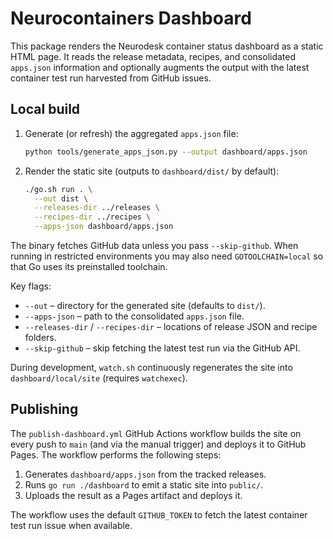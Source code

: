 # Neurocontainers Dashboard

This package renders the Neurodesk container status dashboard as a static HTML
page. It reads the release metadata, recipes, and consolidated `apps.json`
information and optionally augments the output with the latest container test
run harvested from GitHub issues.

## Local build

1. Generate (or refresh) the aggregated `apps.json` file:
   ```bash
   python tools/generate_apps_json.py --output dashboard/apps.json
   ```
2. Render the static site (outputs to `dashboard/dist/` by default):
   ```bash
   ./go.sh run . \
     --out dist \
     --releases-dir ../releases \
     --recipes-dir ../recipes \
     --apps-json dashboard/apps.json
   ```

The binary fetches GitHub data unless you pass `--skip-github`. When running in
restricted environments you may also need `GOTOOLCHAIN=local` so that Go uses
its preinstalled toolchain.

Key flags:

- `--out` – directory for the generated site (defaults to `dist/`).
- `--apps-json` – path to the consolidated `apps.json` file.
- `--releases-dir` / `--recipes-dir` – locations of release JSON and recipe
  folders.
- `--skip-github` – skip fetching the latest test run via the GitHub API.

During development, `watch.sh` continuously regenerates the site into
`dashboard/local/site` (requires `watchexec`).

## Publishing

The `publish-dashboard.yml` GitHub Actions workflow builds the site on every
push to `main` (and via the manual trigger) and deploys it to GitHub Pages. The
workflow performs the following steps:

1. Generates `dashboard/apps.json` from the tracked releases.
2. Runs `go run ./dashboard` to emit a static site into `public/`.
3. Uploads the result as a Pages artifact and deploys it.

The workflow uses the default `GITHUB_TOKEN` to fetch the latest container test
run issue when available.
